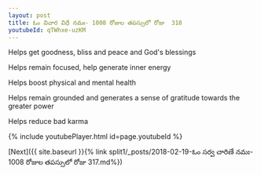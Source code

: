 ```yaml
---
layout: post
title: ఓం విచార విధే నమః- 1008 రోజుల తపస్సులో రోజు  318
youtubeId: qTWhxe-uzKM
---
```

 
 
Helps get goodness, bliss and peace and God's blessings
 
Helps remain focused, help generate inner energy 
 
Helps boost physical and mental health 
 
Helps remain grounded and generates a sense of gratitude towards the greater power 
 
Helps reduce bad karma
 
 
 
 


{% include youtubePlayer.html id=page.youtubeId %}
 
[Next]({{ site.baseurl }}{% link  split1/_posts/2018-02-19-ఓం సర్వ చారిణే నమః- 1008 రోజుల తపస్సులో రోజు  317.md%})
 
